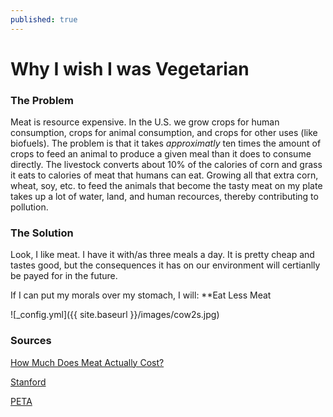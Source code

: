 ```yaml
---
published: true
---
```



# Why I wish I was Vegetarian

### The Problem

Meat is resource expensive. In the U.S. we grow crops for human consumption, crops for animal consumption, and crops for other uses (like biofuels). The problem is that it takes _approximatly_ ten times the amount of crops to feed an animal to produce a given meal than it does to consume directly. The livestock converts about 10% of the calories of corn and grass it eats to calories of meat that humans can eat. Growing all that extra corn, wheat, soy, etc. to feed the animals that become the tasty meat on my plate takes up a lot of water, land, and human recources, thereby contributing to pollution. 

### The Solution

Look, I like meat. I have it with/as three meals a day. It is pretty cheap and tastes good, but the consequences it has on our environment will certianlly be payed for in the future.

If I can put my morals over my stomach, I will:
**Eat Less Meat

![_config.yml]({{ site.baseurl }}/images/cow2s.jpg)

### Sources
[How Much Does Meat Actually Cost?](https://youtu.be/uZDsSnpYZrw)

[Stanford](https://woods.stanford.edu/environmental-venture-projects/consequences-increased-global-meat-consumption-global-environment)

[PETA](http://www.peta.org/issues/animals-used-for-food/meat-environment/)



